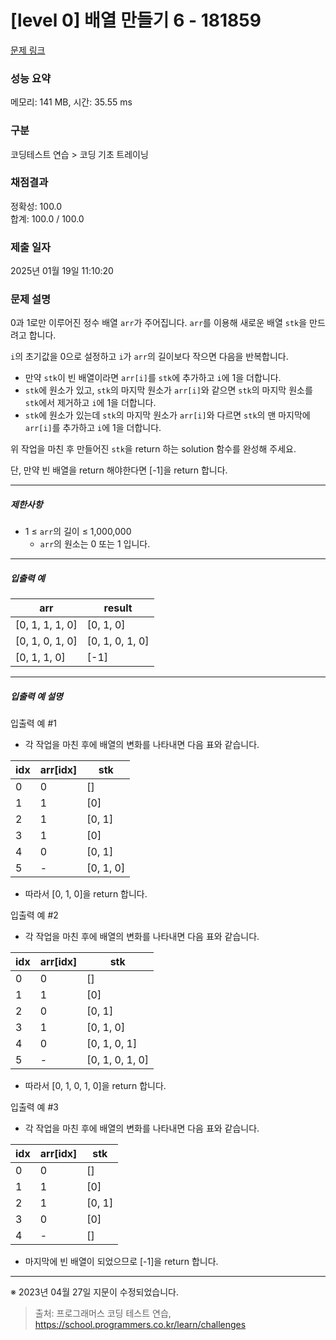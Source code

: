 # [level 0] 배열 만들기 6 - 181859 

[문제 링크](https://school.programmers.co.kr/learn/courses/30/lessons/181859) 

### 성능 요약

메모리: 141 MB, 시간: 35.55 ms

### 구분

코딩테스트 연습 > 코딩 기초 트레이닝

### 채점결과

정확성: 100.0<br/>합계: 100.0 / 100.0

### 제출 일자

2025년 01월 19일 11:10:20

### 문제 설명

<p>0과 1로만 이루어진 정수 배열 <code>arr</code>가 주어집니다. <code>arr</code>를 이용해 새로운 배열 <code>stk</code>을 만드려고 합니다.</p>

<p><code>i</code>의 초기값을 0으로 설정하고 <code>i</code>가 <code>arr</code>의 길이보다 작으면 다음을 반복합니다.</p>

<ul>
<li>만약 <code>stk</code>이 빈 배열이라면 <code>arr[i]</code>를 <code>stk</code>에 추가하고 <code>i</code>에 1을 더합니다.</li>
<li><code>stk</code>에 원소가 있고, <code>stk</code>의 마지막 원소가 <code>arr[i]</code>와 같으면 <code>stk</code>의 마지막 원소를 <code>stk</code>에서 제거하고 <code>i</code>에 1을 더합니다.</li>
<li><code>stk</code>에 원소가 있는데 <code>stk</code>의 마지막 원소가 <code>arr[i]</code>와 다르면 <code>stk</code>의 맨 마지막에 <code>arr[i]</code>를 추가하고 <code>i</code>에 1을 더합니다.</li>
</ul>

<p>위 작업을 마친 후 만들어진 <code>stk</code>을 return 하는 solution 함수를 완성해 주세요.</p>

<p>단, 만약 빈 배열을 return 해야한다면 [-1]을 return 합니다.</p>

<hr>

<h5>제한사항</h5>

<ul>
<li>1 ≤ <code>arr</code>의 길이 ≤ 1,000,000

<ul>
<li><code>arr</code>의 원소는 0 또는 1 입니다.</li>
</ul></li>
</ul>

<hr>

<h5>입출력 예</h5>
<table class="table">
        <thead><tr>
<th>arr</th>
<th>result</th>
</tr>
</thead>
        <tbody><tr>
<td>[0, 1, 1, 1, 0]</td>
<td>[0, 1, 0]</td>
</tr>
<tr>
<td>[0, 1, 0, 1, 0]</td>
<td>[0, 1, 0, 1, 0]</td>
</tr>
<tr>
<td>[0, 1, 1, 0]</td>
<td>[-1]</td>
</tr>
</tbody>
      </table>
<hr>

<h5>입출력 예 설명</h5>

<p>입출력 예 #1</p>

<ul>
<li>각 작업을 마친 후에 배열의 변화를 나타내면 다음 표와 같습니다.</li>
</ul>
<table class="table">
        <thead><tr>
<th>idx</th>
<th>arr[idx]</th>
<th>stk</th>
</tr>
</thead>
        <tbody><tr>
<td>0</td>
<td>0</td>
<td>[]</td>
</tr>
<tr>
<td>1</td>
<td>1</td>
<td>[0]</td>
</tr>
<tr>
<td>2</td>
<td>1</td>
<td>[0, 1]</td>
</tr>
<tr>
<td>3</td>
<td>1</td>
<td>[0]</td>
</tr>
<tr>
<td>4</td>
<td>0</td>
<td>[0, 1]</td>
</tr>
<tr>
<td>5</td>
<td>-</td>
<td>[0, 1, 0]</td>
</tr>
</tbody>
      </table>
<ul>
<li>따라서 [0, 1, 0]을 return 합니다.</li>
</ul>

<p>입출력 예 #2</p>

<ul>
<li>각 작업을 마친 후에 배열의 변화를 나타내면 다음 표와 같습니다.</li>
</ul>
<table class="table">
        <thead><tr>
<th>idx</th>
<th>arr[idx]</th>
<th>stk</th>
</tr>
</thead>
        <tbody><tr>
<td>0</td>
<td>0</td>
<td>[]</td>
</tr>
<tr>
<td>1</td>
<td>1</td>
<td>[0]</td>
</tr>
<tr>
<td>2</td>
<td>0</td>
<td>[0, 1]</td>
</tr>
<tr>
<td>3</td>
<td>1</td>
<td>[0, 1, 0]</td>
</tr>
<tr>
<td>4</td>
<td>0</td>
<td>[0, 1, 0, 1]</td>
</tr>
<tr>
<td>5</td>
<td>-</td>
<td>[0, 1, 0, 1, 0]</td>
</tr>
</tbody>
      </table>
<ul>
<li>따라서 [0, 1, 0, 1, 0]을 return 합니다.</li>
</ul>

<p>입출력 예 #3</p>

<ul>
<li>각 작업을 마친 후에 배열의 변화를 나타내면 다음 표와 같습니다.</li>
</ul>
<table class="table">
        <thead><tr>
<th>idx</th>
<th>arr[idx]</th>
<th>stk</th>
</tr>
</thead>
        <tbody><tr>
<td>0</td>
<td>0</td>
<td>[]</td>
</tr>
<tr>
<td>1</td>
<td>1</td>
<td>[0]</td>
</tr>
<tr>
<td>2</td>
<td>1</td>
<td>[0, 1]</td>
</tr>
<tr>
<td>3</td>
<td>0</td>
<td>[0]</td>
</tr>
<tr>
<td>4</td>
<td>-</td>
<td>[]</td>
</tr>
</tbody>
      </table>
<ul>
<li>마지막에 빈 배열이 되었으므로 [-1]을 return 합니다.</li>
</ul>

<hr>

<p>※ 2023년 04월 27일 지문이 수정되었습니다. </p>


> 출처: 프로그래머스 코딩 테스트 연습, https://school.programmers.co.kr/learn/challenges